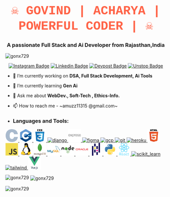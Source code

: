 <h1 align="center" style="font-family: 'Courier New', Courier, monospace; font-size: 39px; color: #ff6347;">
    ☠️ GOVIND | ACHARYA | POWERFUL CODER | ☠️
</h1>

<h3 align="center">A passionate Full Stack and Ai Developer from Rajasthan,India</h3>
<p align="left"> <img src="https://komarev.com/ghpvc/?username=gonx729&label=Profile%20views&color=0e75b6&style=flat" alt="gonx729" /> </p>

<div align="center">
    <a href="https://www.instagram.com/govind__ach__4x/"><img src="https://img.shields.io/badge/Instagram-E4405F?style=for-the-badge&logo=instagram&logoColor=red&color=black" alt="Instagram Badge"/></a>
    <a href="https://www.linkedin.com/in/govind-acharya-1ba231306/"><img src="https://img.shields.io/badge/LinkedIn-FF0000?style=for-the-badge&logo=indeed&logoColor=red&color=black" alt="Linkedin Badge"/></a>
    <a href="https://devpost.com/muzzXalmighty"><img src="https://img.shields.io/badge/Devpost-4CA5E0?style=for-the-badge&logo=Devpost&logoColor=red&color=black" alt="Devpost Badge"/></a>
   <a href="https://unstop.com/u/worstgoh6242"><img src="https://img.shields.io/badge/Unstop-2CA5E0?style=for-the-badge&logo=udemy&logoColor=red&color=black" alt="Unstop Badge"/></a>
</div>


- 🔭 I’m currently working on **DSA, Full Stack Development,  Ai Tools**

- 🌱 I’m currently learning **Gen Ai**

- 💬 Ask me about **WebDev., Soft-Tech , Ethics-Info.**

- 📫 How to reach me - ~amuzz11315 @gmail.com~

- <h3 align="left">Languages and Tools:</h3>
<p align="left">  </a> <a href="https://www.cprogramming.com/" target="_blank" rel="noreferrer"> <img src="https://raw.githubusercontent.com/devicons/devicon/master/icons/c/c-original.svg" alt="c" width="40" height="40"/> </a> <a href="https://www.w3schools.com/cpp/" target="_blank" rel="noreferrer"> <img src="https://raw.githubusercontent.com/devicons/devicon/master/icons/cplusplus/cplusplus-original.svg" alt="cplusplus" width="40" height="40"/> </a> <a href="https://www.w3schools.com/css/" target="_blank" rel="noreferrer"> <img src="https://raw.githubusercontent.com/devicons/devicon/master/icons/css3/css3-original-wordmark.svg" alt="css3" width="40" height="40"/> </a> <a href="https://www.djangoproject.com/" target="_blank" rel="noreferrer"> <img src="https://cdn.worldvectorlogo.com/logos/django.svg" alt="django" width="40" height="40"/> </a> <a href="https://expressjs.com" target="_blank" rel="noreferrer"> <img src="https://raw.githubusercontent.com/devicons/devicon/master/icons/express/express-original-wordmark.svg" alt="express" width="40" height="40"/> </a> <a href="https://www.figma.com/" target="_blank" rel="noreferrer"> <img src="https://www.vectorlogo.zone/logos/figma/figma-icon.svg" alt="figma" width="40" height="40"/> </a> <a href="https://cloud.google.com" target="_blank" rel="noreferrer"> <img src="https://www.vectorlogo.zone/logos/google_cloud/google_cloud-icon.svg" alt="gcp" width="40" height="40"/> </a> <a href="https://git-scm.com/" target="_blank" rel="noreferrer"> <img src="https://www.vectorlogo.zone/logos/git-scm/git-scm-icon.svg" alt="git" width="40" height="40"/> </a> <a href="https://heroku.com" target="_blank" rel="noreferrer"> <img src="https://www.vectorlogo.zone/logos/heroku/heroku-icon.svg" alt="heroku" width="40" height="40"/> </a> <a href="https://www.w3.org/html/" target="_blank" rel="noreferrer"> <img src="https://raw.githubusercontent.com/devicons/devicon/master/icons/html5/html5-original-wordmark.svg" alt="html5" width="40" height="40"/> </a>  </a> <a href="https://developer.mozilla.org/en-US/docs/Web/JavaScript" target="_blank" rel="noreferrer"> <img src="https://raw.githubusercontent.com/devicons/devicon/master/icons/javascript/javascript-original.svg" alt="javascript" width="40" height="40"/> </a> <a href="https://www.linux.org/" target="_blank" rel="noreferrer"> <img src="https://raw.githubusercontent.com/devicons/devicon/master/icons/linux/linux-original.svg" alt="linux" width="40" height="40"/> </a> <a href="https://www.mongodb.com/" target="_blank" rel="noreferrer"> <img src="https://raw.githubusercontent.com/devicons/devicon/master/icons/mongodb/mongodb-original-wordmark.svg" alt="mongodb" width="40" height="40"/> </a> <a href="https://www.mysql.com/" target="_blank" rel="noreferrer"> <img src="https://raw.githubusercontent.com/devicons/devicon/master/icons/mysql/mysql-original-wordmark.svg" alt="mysql" width="40" height="40"/> </a> <a href="https://nodejs.org" target="_blank" rel="noreferrer"> <img src="https://raw.githubusercontent.com/devicons/devicon/master/icons/nodejs/nodejs-original-wordmark.svg" alt="nodejs" width="40" height="40"/> </a> <a href="https://www.oracle.com/" target="_blank" rel="noreferrer"> <img src="https://raw.githubusercontent.com/devicons/devicon/master/icons/oracle/oracle-original.svg" alt="oracle" width="40" height="40"/> </a> <a href="https://pandas.pydata.org/" target="_blank" rel="noreferrer"> <img src="https://raw.githubusercontent.com/devicons/devicon/2ae2a900d2f041da66e950e4d48052658d850630/icons/pandas/pandas-original.svg" alt="pandas" width="40" height="40"/> </a> <a href="https://www.python.org" target="_blank" rel="noreferrer"> <img src="https://raw.githubusercontent.com/devicons/devicon/master/icons/python/python-original.svg" alt="python" width="40" height="40"/> </a> <a href="https://reactjs.org/" target="_blank" rel="noreferrer"> <img src="https://raw.githubusercontent.com/devicons/devicon/master/icons/react/react-original-wordmark.svg" alt="react" width="40" height="40"/> </a> <a href="https://scikit-learn.org/" target="_blank" rel="noreferrer"> <img src="https://upload.wikimedia.org/wikipedia/commons/0/05/Scikit_learn_logo_small.svg" alt="scikit_learn" width="40" height="40"/> </a> <a href="https://tailwindcss.com/" target="_blank" rel="noreferrer"> <img src="https://www.vectorlogo.zone/logos/tailwindcss/tailwindcss-icon.svg" alt="tailwind" width="40" height="40"/> </a> <a href="https://vuejs.org/" target="_blank" rel="noreferrer"> <img src="https://raw.githubusercontent.com/devicons/devicon/master/icons/vuejs/vuejs-original-wordmark.svg" alt="vuejs" width="40" height="40"/> </a> </p>

<p><img align="left" src="https://github-readme-stats.vercel.app/api/top-langs?username=gonx729&show_icons=true&locale=en&layout=compact" alt="gonx729" /></p>

<p>&nbsp;<img align="center" src="https://github-readme-stats.vercel.app/api?username=gonx729&show_icons=true&locale=en" alt="gonx729" /></p>

<p><img align="center" src="https://github-readme-streak-stats.herokuapp.com/?user=gonx729&" alt="gonx729" /></p>
